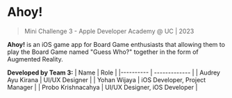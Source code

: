 # Ahoy!

> Mini Challenge 3 - Apple Developer Academy @ UC | 2023

**Ahoy!** is an iOS game app for Board Game enthusiasts that allowing them to play the Board Game named "Guess Who?" together in the form of Augmented Reality.

**Developed by Team 3:**
| Name | Role |
|---------- | ------------- |
| Audrey Ayu Kirana | UI/UX Designer |
| Yohan Wijaya | iOS Developer, Project Manager |
| Probo Krishnacahya | UI/UX Designer, iOS Developer |
